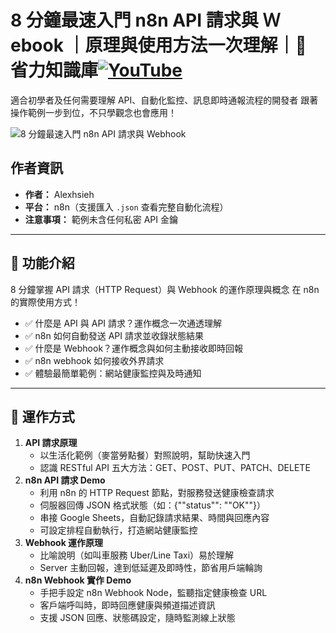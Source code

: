 # 8 分鐘最速入門 n8n API 請求與 Ｗebook ｜原理與使用方法一次理解｜🧠 省力知識庫[![YouTube](https://img.shields.io/badge/Watch%20on-YouTube-red?logo=youtube)](https://youtu.be/l5-s6h2iY_M)

適合初學者及任何需要理解 API、自動化監控、訊息即時通報流程的開發者
跟著操作範例一步到位，不只學觀念也會應用！

![8 分鐘最速入門 n8n API 請求與 Webhook](https://github.com/qwedsazxc78/ai-automation-n8n/blob/main/n8n/20-n8n-http-request-and-webhook/cover.png?raw=true)

## 作者資訊

* **作者：** Alexhsieh
* **平台：** n8n（支援匯入 `.json` 查看完整自動化流程）
* **注意事項：** 範例未含任何私密 API 金鑰

---

## 📌 功能介紹

8 分鐘掌握 API 請求（HTTP Request）與 Webhook 的運作原理與概念
在 n8n 的實際使用方式！

* ✅ 什麼是 API 與 API 請求？運作概念一次通透理解
* ✅ n8n 如何自動發送 API 請求並收錄狀態結果
* ✅ 什麼是 Webhook？運作概念與如何主動接收即時回報
* ✅ n8n webhook 如何接收外界請求
* ✅ 體驗最簡單範例：網站健康監控與及時通知

---

## 🔧 運作方式

1. **API 請求原理**
    - 以生活化範例（麥當勞點餐）對照說明，幫助快速入門
    - 認識 RESTful API 五大方法：GET、POST、PUT、PATCH、DELETE
2. **n8n API 請求 Demo**
    - 利用 n8n 的 HTTP Request 節點，對服務發送健康檢查請求
    - 伺服器回傳 JSON 格式狀態（如：{""status"": ""OK""}）
    - 串接 Google Sheets，自動記錄請求結果、時間與回應內容
    - 可設定排程自動執行，打造網站健康監控
3. **Webhook 運作原理**
    - 比喻說明（如叫車服務 Uber/Line Taxi）易於理解
    - Server 主動回報，達到低延遲及即時性，節省用戶端輪詢
4. **n8n Webhook 實作 Demo**
    - 手把手設定 n8n Webhook Node，監聽指定健康檢查 URL
    - 客戶端呼叫時，即時回應健康與頻道描述資訊
    - 支援 JSON 回應、狀態碼設定，隨時監測線上狀態
